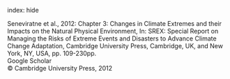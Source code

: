 index: hide

<div class="Citation">

  <div class="Citation-body">
    <div class="Citation-text">Seneviratne et al., 2012: Chapter 3: Changes in Climate Extremes and their Impacts on the Natural Physical Environment, In: <span class="Article-bookTitle">SREX: Special Report on Managing the Risks of Extreme Events and Disasters to Advance Climate Change Adaptation, </span>Cambridge University Press, Cambridge, UK, and New York, NY, USA, pp. 109-230pp.</div>
    <div class="Citation-links">
      <div class="CitationLink" data-href="https://scholar.google.com/scholar?q=Chapter+3%3A+Changes+in+Climate+Extremes+and+their+Impacts+on+the+Natural+Physical+Environment">
        <div class="CitationLink-icon CitationLink-Scholar"></div>
        <div class="CitationLink-text">Google Scholar</div>
      </div>
    </div>
  </div>
</div>


<div class="Citation-copy">
&copy; Cambridge University Press, 2012
</div>